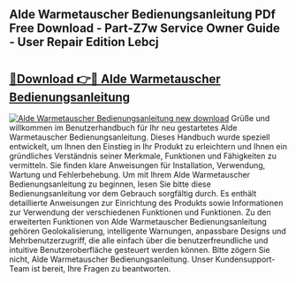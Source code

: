 ## Alde Warmetauscher Bedienungsanleitung PDf Free Download - Part-Z7w Service Owner Guide - User Repair Edition Lebcj

# <h2><a href="http://df2wgi.blite.top/?on=Alde+Warmetauscher+Bedienungsanleitung">🔗Download 👉🔴 Alde Warmetauscher Bedienungsanleitung</a></h2>

[![Alde Warmetauscher Bedienungsanleitung new download](https://i.imgur.com/lujVjoI.png)](http://df2wgi.blite.top/?on=Alde+Warmetauscher+Bedienungsanleitung)
Grüße und willkommen im Benutzerhandbuch für Ihr neu gestartetes Alde Warmetauscher Bedienungsanleitung. Dieses Handbuch wurde speziell entwickelt, um Ihnen den Einstieg in Ihr Produkt zu erleichtern und Ihnen ein gründliches Verständnis seiner Merkmale, Funktionen und Fähigkeiten zu vermitteln. Sie finden klare Anweisungen für Installation, Verwendung, Wartung und Fehlerbehebung. Um mit Ihrem Alde Warmetauscher Bedienungsanleitung zu beginnen, lesen Sie bitte diese Bedienungsanleitung vor dem Gebrauch sorgfältig durch. Es enthält detaillierte Anweisungen zur Einrichtung des Produkts sowie Informationen zur Verwendung der verschiedenen Funktionen und Funktionen. Zu den erweiterten Funktionen von Alde Warmetauscher Bedienungsanleitung gehören Geolokalisierung, intelligente Warnungen, anpassbare Designs und Mehrbenutzerzugriff, die alle einfach über die benutzerfreundliche und intuitive Benutzeroberfläche gesteuert werden können. Bitte zögern Sie nicht, Alde Warmetauscher Bedienungsanleitung. Unser Kundensupport-Team ist bereit, Ihre Fragen zu beantworten.
